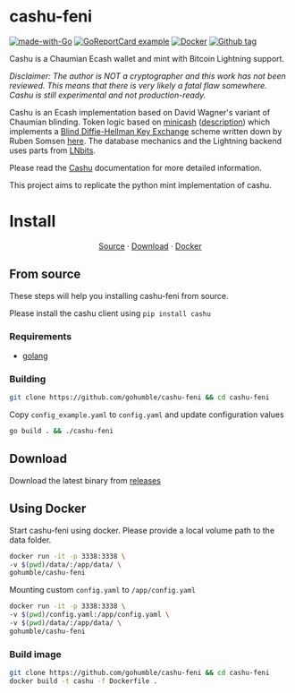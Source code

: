# cashu-feni

[![made-with-Go](https://img.shields.io/badge/Made%20with-Go-1f425f.svg)](https://go.dev/)
[![GoReportCard example](https://goreportcard.com/badge/github.com/gohumble/cashu-feni)](https://goreportcard.com/report/github.com/gohumble/cashu-feni)
[![Docker](https://badgen.net/badge/icon/docker?icon=docker&label)](https://https://docker.com/)
[![Github tag](https://badgen.net/github/tag/gohumble/cashu-feni)](https://github.com/gohumble/cashu-feni/tags/)

<html>
<simple-boost amount="2100" address="hello@getalby.com"></simple-boost>
</html>

Cashu is a Chaumian Ecash wallet and mint with Bitcoin Lightning support.

*Disclaimer: The author is NOT a cryptographer and this work has not been reviewed. This means that there is very likely
a fatal flaw somewhere. Cashu is still experimental and not production-ready.*

Cashu is an Ecash implementation based on David Wagner's variant of Chaumian blinding. Token logic based
on [minicash](https://github.com/phyro/minicash) ([description](https://gist.github.com/phyro/935badc682057f418842c72961cf096c))
which implements a [Blind Diffie-Hellman Key Exchange](https://cypherpunks.venona.com/date/1996/03/msg01848.html) scheme
written down by Ruben Somsen [here](https://gist.github.com/RubenSomsen/be7a4760dd4596d06963d67baf140406). The database
mechanics and the Lightning backend uses parts from [LNbits](https://github.com/lnbits/lnbits-legend).

Please read the [Cashu](https://github.com/callebtc/cashu) documentation for more detailed information.

This project aims to replicate the python mint implementation of cashu.

# Install

<p align="center">
<a href="#from-source">Source</a> ·
<a href="#download">Download</a> ·
<a href="#docker">Docker</a> 
</p>

## From source

These steps will help you installing cashu-feni from source.

Please install the cashu client using ```pip install cashu```

### Requirements

* [golang](https://go.dev/dl/)

### Building

```bash 
git clone https://github.com/gohumble/cashu-feni && cd cashu-feni
```

Copy `config_example.yaml` to `config.yaml` and update configuration values

```bash
go build . && ./cashu-feni
```

## Download

Download the latest binary from [releases](https://github.com/gohumble/cashu-feni/releases)

## Using Docker

Start cashu-feni using docker. Please provide a local volume path to the data folder.

```bash
docker run -it -p 3338:3338 \
-v $(pwd)/data/:/app/data/ \
gohumble/cashu-feni
```

Mounting custom `config.yaml` to `/app/config.yaml`

```bash
docker run -it -p 3338:3338 \
-v $(pwd)/config.yaml:/app/config.yaml \
-v $(pwd)/data/:/app/data/ \
gohumble/cashu-feni
```

### Build image

```bash 
git clone https://github.com/gohumble/cashu-feni && cd cashu-feni
docker build -t cashu -f Dockerfile .
```
